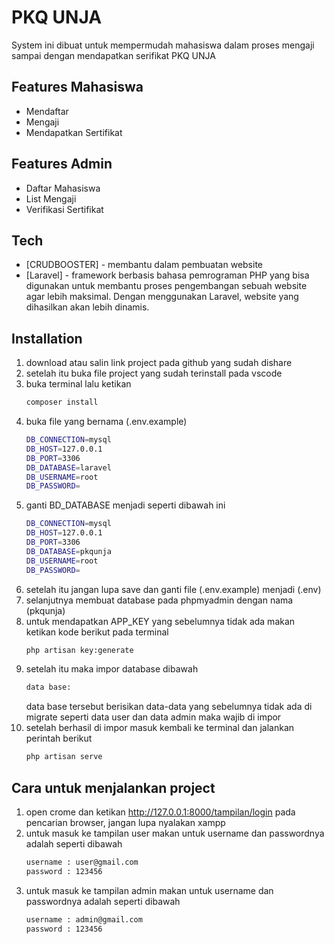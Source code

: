# PKQ UNJA

System ini dibuat untuk mempermudah mahasiswa dalam proses mengaji sampai dengan mendapatkan serifikat PKQ UNJA
## Features Mahasiswa

- Mendaftar
- Mengaji
- Mendapatkan Sertifikat

## Features Admin

- Daftar Mahasiswa
- List Mengaji
- Verifikasi Sertifikat

## Tech

- [CRUDBOOSTER] - membantu dalam pembuatan website 
- [Laravel] - framework berbasis bahasa pemrograman PHP yang bisa digunakan untuk membantu proses pengembangan sebuah website agar lebih maksimal. Dengan menggunakan Laravel, website yang dihasilkan akan lebih dinamis.

## Installation
 1. download atau salin link project pada github yang sudah dishare
 2. setelah itu buka file project yang sudah terinstall pada vscode
 3. buka terminal lalu ketikan 
    ```sh
    composer install 
    ```
 4. buka file yang bernama (.env.example)
    ```sh
    DB_CONNECTION=mysql
    DB_HOST=127.0.0.1
    DB_PORT=3306
    DB_DATABASE=laravel
    DB_USERNAME=root
    DB_PASSWORD=
    ```
 5. ganti BD_DATABASE menjadi seperti dibawah ini
     ```sh
    DB_CONNECTION=mysql
    DB_HOST=127.0.0.1
    DB_PORT=3306
    DB_DATABASE=pkqunja
    DB_USERNAME=root
    DB_PASSWORD=
    ```
 6. setelah itu jangan lupa save dan ganti file (.env.example) menjadi (.env)
 7.  selanjutnya membuat database pada phpmyadmin dengan nama (pkqunja)
 8.  untuk mendapatkan APP_KEY yang sebelumnya tidak ada makan ketikan kode berikut pada terminal
        ```sh
        php artisan key:generate
        ```
 9. setelah itu maka impor database dibawah
    ```sh
    data base:
    ```
    data base tersebut berisikan data-data yang sebelumnya tidak ada di migrate seperti data user dan data admin maka wajib di impor
 10.  setelah berhasil di impor masuk kembali ke terminal dan jalankan perintah berikut
         ```sh
        php artisan serve
        ```

##  Cara untuk menjalankan project
 1. open crome dan ketikan http://127.0.0.1:8000/tampilan/login pada pencarian browser, jangan lupa nyalakan xampp
 2. untuk masuk ke tampilan user makan untuk username dan passwordnya adalah seperti dibawah
    ```sh
    username : user@gmail.com
    password : 123456
    ```
 3. untuk masuk ke tampilan admin makan untuk username dan passwordnya adalah seperti dibawah
    ```sh
    username : admin@gmail.com
    password : 123456
    ```
